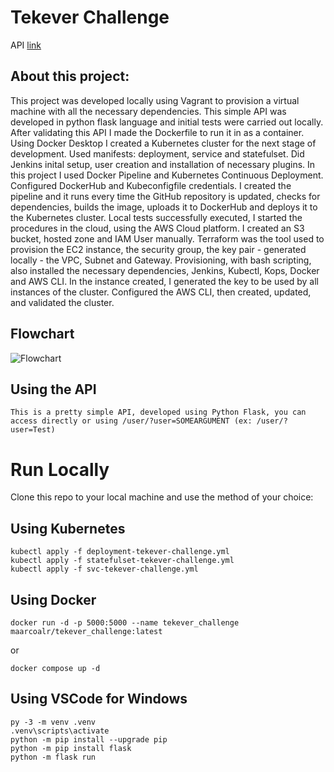 # Tekever Challenge

API [link](http://challenge.tekever.maarcoalr.co:5000)

## About this project:

This project was developed locally using Vagrant to provision a virtual machine with all the necessary dependencies. This simple API was developed in python flask language and initial tests were carried out locally. After validating this API I made the Dockerfile to run it in as a container. Using Docker Desktop I created a Kubernetes cluster for the next stage of development. Used manifests: deployment, service and statefulset. Did Jenkins inital setup, user creation and installation of necessary plugins. In this project I used Docker Pipeline and Kubernetes Continuous Deployment. Configured DockerHub and Kubeconfigfile credentials. I created the pipeline and it runs every time the GitHub repository is updated, checks for dependencies, builds the image, uploads it to DockerHub and deploys it to the Kubernetes cluster. Local tests successfully executed, I started the procedures in the cloud, using the AWS Cloud platform.
I created an S3 bucket, hosted zone and IAM User manually. Terraform was the tool used to provision the EC2 instance, the security group, the key pair - generated locally - the VPC, Subnet and Gateway. Provisioning, with bash scripting, also installed the necessary dependencies, Jenkins, Kubectl, Kops, Docker and AWS CLI. In the instance created, I generated the key to be used by all instances of the cluster. Configured the AWS CLI, then created, updated, and validated the cluster. 

## Flowchart

![Flowchart](https://i.imgur.com/OKXxTdm.png)

## Using the API
```
This is a pretty simple API, developed using Python Flask, you can access directly or using /user/?user=SOMEARGUMENT (ex: /user/?user=Test)
```

# Run Locally
Clone this repo to your local machine and use the method of your choice:

## Using Kubernetes 
```
kubectl apply -f deployment-tekever-challenge.yml
kubectl apply -f statefulset-tekever-challenge.yml
kubectl apply -f svc-tekever-challenge.yml
```

## Using Docker
```
docker run -d -p 5000:5000 --name tekever_challenge maarcoalr/tekever_challenge:latest
```
or
```
docker compose up -d
```

## Using VSCode for Windows 
```
py -3 -m venv .venv
.venv\scripts\activate
python -m pip install --upgrade pip
python -m pip install flask
python -m flask run
```
